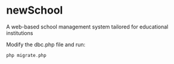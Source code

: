 # newSchool

A web-based school management system tailored for educational institutions

Modify the dbc.php file and run:

```php
php migrate.php
```
